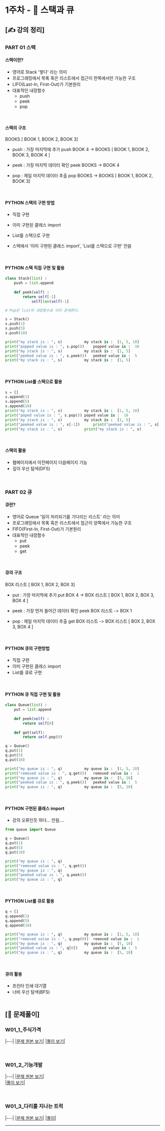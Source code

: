 # 1주차 - 🧱 스택과 큐

## [✍ 강의 정리]

### PART 01 스택

#### 스택이란? 
- 영어로 Stack '쌓다' 라는 의미
- 프로그래밍에서 목록 혹은 리스트에서 접근이 한쪽에서만 가능한 구조
- LIFO(Last-In, First-Out)가 기본원리
- 대표적인 내장함수
	- push
	- peek
	- pop
<br/>

#### 스택의 구조
BOOKS
[ BOOK 1, BOOK 2, BOOK 3]

- push : 가장 마지막에 추가
push BOOK 4 -> BOOKS [ BOOK 1, BOOK 2, BOOK 3, BOOK 4 ]

- peek : 가장 마지막 데이터 확인
peek BOOKS -> BOOK 4

- pop : 제일 마지막 데이터 추출
pop BOOKS -> BOOKS [ BOOK 1, BOOK 2, BOOK 3]
<br/>

#### PYTHON 스택의 구현 방법
- 직접 구현
- 이미 구현된 클래스 import
- List를 스택으로 구현

- 스택에서 '이미 구현된 클래스 import', 'List를 스택으로 구현' 안씀
<br/>

#### PYTHON 스택 직접 구현 및 활용
```python
class Stack(list) :
	push = list.append
	
	def peek(self) :
		return self[-1]
			self[len(self)-1]

# Pop은 list의 내장함수로 이미 존재한다.

s = Stack()
s.push(1)
s.push(5)
s.push(10)

print("my stack is : ", s)			my stack is :  [1, 5, 10]
print("popped value is : ", s.pop())	popped value is :  10
print("my stack is : ", s)			my stack is :  [1, 5]
print("peeked value is : ", s.peek())	peeked value is :  5
print("my stack is : ", s)			my stack is :  [1, 5]
```
<br/>

#### PYTHON List를 스택으로 활용
```python
s = []
s.append(1)
s.append(5)
s.append(10)
print("my stack is : ", s)			my stack is :  [1, 5, 10]
print("poped value is : ", s.pop())	poped value is :  10
print("my stack is : ", s)			my stack is :  [1, 5]
print("peeked value is : ", s[-1])		print("peeked value is : ", s[-1])
print("my stack is : ", s)			print("my stack is : ", s)
```
<br/>

#### 스택의 활용
- 웹페이지에서 이전페이지 다음페이지 기능
- 깊이 우선 탐색(DFS)
<br/>


### PART 02 큐

#### 큐란?
- 영어로 Queue '일이 처리되기를 기다리는 리스트' 라는 의미
- 프로그래밍에서 목록 혹은 리스트에서 접근이 양쪽에서 가능한 구조
- FIFO(First-In, First-Out)가 기본원리
- 대표적인 내장함수
	- put
	- peek
	- get
<br/>

#### 큐의 구조
BOX 리스트
[ BOX 1, BOX 2, BOX 3]

- put : 가장 마지막에 추가
put BOX 4 -> BOX 리스트 [ BOX 1, BOX 2, BOX 3, BOX 4 ]

- peek : 가장 먼저 들어간 데이터 확인
peek BOX 리스트 -> BOX 1

- pop : 제일 마지막 데이터 추출
get BOX 리스트 -> BOX 리스트 [ BOX 2, BOX 3, BOX 4 ]
<br/>
		
#### PYTHON 큐의 구현방법
- 직접 구현
- 이미 구현된 클래스 import
- List를 큐로 구현
<br/>

#### PYTHON 큐 직접 구현 및 활용
```python
class Queue(list) :
    put = list.append
    
    def peek(self) :
        return self[0]
    
    def get(self):
        return self.pop(0)

q = Queue()
q.put(1)
q.put(5)
q.put(10)

print("my queue is : ", q)			my queue is :  [1, 5, 10]
print("removed value is : ", q.get())	removed value is :  1
print("my queue is : ", q)			my queue is :  [5, 10]
print("peeked value is : ", q.peek())	peeked value is :  5
print("my queue is : ", q)			my queue is :  [5, 10]
```
<br/>

#### PYTHON 구현된 클래스 import
* 강의 오류인듯 하다... 안됨....
```python
from queue import Queue

q = Queue()
q.put(1)
q.put(5)
q.put(10)

print("my queue is : ", q)
print("removed value is : ", q.get())
print("my queue is : ", q)
print("peeked value is : ", q.peek())
print("my queue is : ", q)
```
<br/>

#### PYTHON List를 큐로 활용
```python
q = []
q.append(1)
q.append(5)
q.append(10)

print("my queue is : ", q)			my queue is :  [1, 5, 10]
print("removed value is : ", q.pop(0))	removed value is :  1
print("my queue is : ", q)			my queue is :  [5, 10]
print("peeked value is : ", q[0])		peeked value is :  5
print("my queue is : ", q)			my queue is :  [5, 10]
```
<br/>

#### 큐의 활용
- 프린터 인쇄 대기열
- 너비 우선 탐색(BFS)
<br/><br/>


## [🥇 문제풀이]

### W01_1_주식가격
|---|
|[문제 원본 보기](https://programmers.co.kr/learn/courses/30/lessons/42584)|
|[풀이 보기](./../code/practice/w01_prc_1_주식가격.py)| 
  

<br/>

### W01_2_기능개발
|---|
|[문제 원본 보기](https://programmers.co.kr/learn/courses/30/lessons/42586)|  
|[풀이 보기]("./../code/practice/w01_prc_2_기능개발.py")|

<br/>

### W01_3_다리를 지나는 트럭
|---|
|[문제 원본 보기](https://programmers.co.kr/learn/courses/30/lessons/42583)|
|[풀이](./../code/practice/w01_prc_3_다리를지나는트럭.py)|

<hr>
